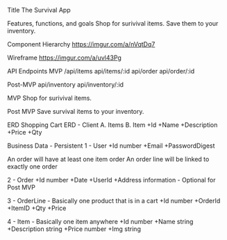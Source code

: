 Title
The Survival App

Features, functions, and goals
Shop for surivival items. Save them to your inventory. 

Component Hierarchy
https://imgur.com/a/nVqtDq7

Wireframe
https://imgur.com/a/uvl43Pg

API Endpoints
MVP
/api/items
api/items/:id
api/order
api/order/:id

Post-MVP
api/inventory
api/inventory/:id

MVP
Shop for surivival items. 

Post MVP
Save survival items to your inventory.

ERD
Shopping Cart ERD - Client
A. Items
B. Item
+Id
+Name
+Description
+Price
+Qty

Business Data - Persistent
1 - User
+Id number
+Email
+PasswordDigest

  An order will have at least one item order
  An order line will be linked to exactly one order

2 - Order
+Id number
+Date
+UserId
+Address information - Optional for Post MVP

3 - OrderLine - Basically one product that is in a cart
+Id number
+OrderId
+ItemID
+Qty
+Price

4 - Item - Basically one item anywhere
+Id number
+Name string
+Description string
+Price number
+Img string